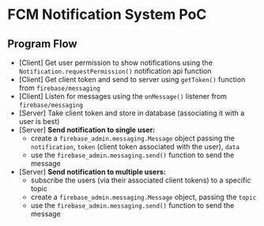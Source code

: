 # FCM Notification System PoC

## Program Flow

- [Client] Get user permission to show notifications using the `Notification.requestPermission()` notification api function
- [Client] Get client token and send to server using `getToken()` function from `firebase/messaging`
- [Client] Listen for messages using the `onMessage()` listener from `firebase/messaging`
- [Server] Take client token and store in database (associating it with a user is best)
- [Server] **Send notification to single user:**
  - create a `firebase_admin.messaging.Message` object passing the `notification`, `token` (client token associated with the user), `data`
  - use the `firebase_admin.messaging.send()` function to send the message
- [Server] **Send notification to multiple users:**
  - subscribe the users (via their associated client tokens) to a specific topic
  - create a `firebase_admin.messaging.Message` object, passing the `topic`
  - use the `firebase_admin.messaging.send()` function to send the message
